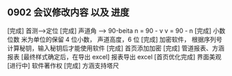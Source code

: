## 0902 会议修改内容 以及 进度

[完成] 首测-->定位
[完成] 声道角 --> 90-beita n = 90 - v v = 90 - n
[完成] 小数位数 米为单位的保留 4 位小数， 声道高度，6 位
[完成] 加密软件， 根据序列号计算秘钥，输入秘钥后才能使用软件
[完成] 首页添加加密
[完成] 管道报表、方涵报表
[最终样式确定后，在导出 excel] 报表导出 excel
[首页优化完成] 界面美观
[进行中] 软件著作权
[完成] 方涵支持塔尺
